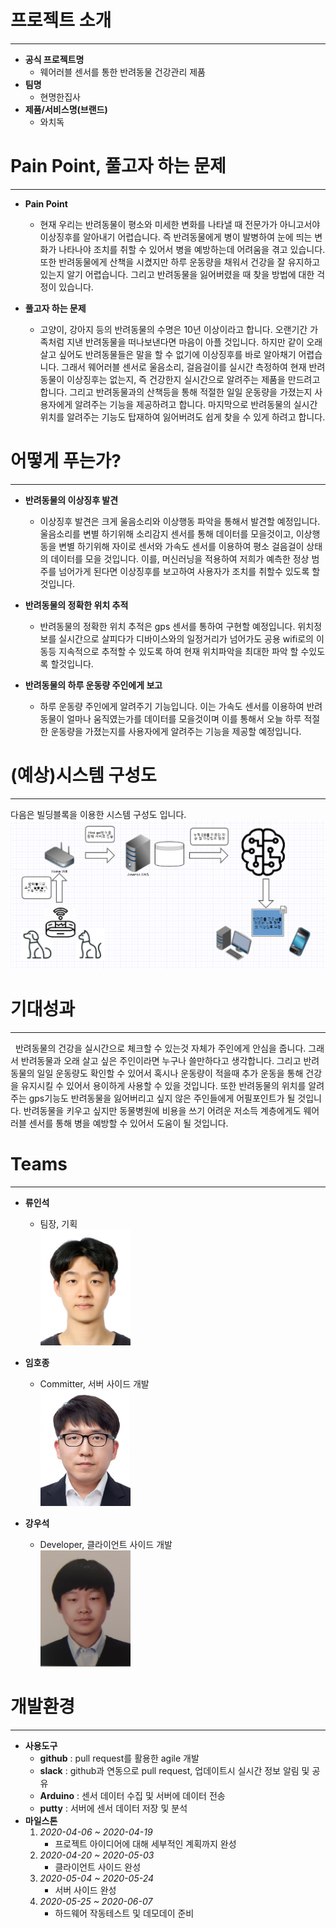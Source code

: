 # 프로젝트 소개
---
- **공식 프로젝트명**
    - 웨어러블 센서를 통한 반려동물 건강관리 제품
- **팀명**
    - 현명한집사
- **제품/서비스명(브랜드)**
    - 와치독

# Pain Point, 풀고자 하는 문제
---
- **Pain Point**
    - 현재 우리는 반려동물이 평소와 미세한 변화를 나타낼 때 전문가가 아니고서야 이상징후를 알아내기 어렵습니다. 즉 반려동물에게 병이 발병하여 눈에 띄는 변화가 나타나야 조치를 취할 수 있어서 병을 예방하는데 어려움을 겪고 있습니다. 또한 반려동물에게 산책을 시켰지만 하루 운동량을 채워서 건강을 잘 유지하고 있는지 알기 어렵습니다. 그리고 반려동물을 잃어버렸을 때 찾을 방법에 대한 걱정이 있습니다.

- **풀고자 하는 문제**
    - 고양이, 강아지 등의 반려동물의 수명은 10년 이상이라고 합니다. 오랜기간 가족처럼 지낸 반려동물을 떠나보낸다면 마음이 아플 것입니다. 하지만 같이 오래살고 싶어도 반려동물들은 말을 할 수 없기에 이상징후를 바로 알아채기 어렵습니다. 그래서 웨어러블 센서로 울음소리, 걸음걸이를 실시간 측정하여 현재 반려동물이 이상징후는 없는지, 즉 건강한지 실시간으로 알려주는 제품을 만드려고 합니다. 그리고 반려동물과의 산책등을 통해 적절한 일일 운동량을 가졌는지 사용자에게 알려주는 기능을 제공하려고 합니다. 마지막으로 반려동물의 실시간 위치를 알려주는 기능도 탑재하여 잃어버려도 쉽게 찾을 수 있게 하려고 합니다.

# 어떻게 푸는가?
---
- **반려동물의 이상징후 발견**
  - 이상징후 발견은 크게 울음소리와 이상행동 파악을 통해서 발견할 예정입니다. 울음소리를 변별 하기위해 소리감지 센서를 통해 데이터를 모을것이고, 이상행동을 변별 하기위해 자이로 센서와 가속도 센서를 이용하여 평소 걸음걸이 상태의 데이터를 모을 것입니다. 이를, 머신러닝을 적용하여 저희가 예측한 정상 범주를 넘어가게 된다면 이상징후를 보고하여 사용자가 조치를 취할수 있도록 할것입니다.

- **반려동물의 정확한 위치 추적**
  - 반려동물의 정확한 위치 추적은 gps 센서를 통하여 구현할 예정입니다. 위치정보를 실시간으로 살피다가 디바이스와의 일정거리가 넘어가도 공용 wifi로의 이동등 지속적으로 추적할 수 있도록 하여 현재 위치파악을 최대한 파악 할 수있도록 할것입니다.

- **반려동물의 하루 운동량 주인에게 보고**
  - 하루 운동량 주인에게 알려주기 기능입니다. 이는 가속도 센서를 이용하여 반려동물이 얼마나 움직였는가를 데이터를 모을것이며 이를 통해서 오늘 하루 적절한 운동량을 가졌는지를 사용자에게 알려주는 기능을 제공할 예정입니다.

# (예상)시스템 구성도
---
다음은 빌딩블록을 이용한 시스템 구성도 입니다.
<br>![시스템 구성도](./image/시스템구조도.png)
<!-- 시스템 구성도 사진 필요 -->
# 기대성과
---
&nbsp;&nbsp;반려동물의 건강을 실시간으로 체크할 수 있는것 자체가 주인에게 안심을 줍니다. 그래서 반려동물과 오래 살고 싶은 주인이라면 누구나 쓸만하다고 생각합니다. 그리고 반려동물의 일일 운동량도 확인할 수 있어서 혹시나 운동량이 적을때 추가 운동을 통해 건강을 유지시킬 수 있어서 용이하게 사용할 수 있을 것입니다. 또한 반려동물의 위치를 알려주는 gps기능도 반려동물을 잃어버리고 싶지 않은 주인들에게 어필포인트가 될 것입니다. 반려동물을 키우고 싶지만 동물병원에 비용을 쓰기 어려운 저소득 계층에게도 웨어러블 센서를 통해 병을 예방할 수 있어서 도움이 될 것입니다.

# Teams
---
- **류인석**
    - 팀장, 기획
<br>![사진](./image/20121586류인석.png)

- **임호종**
    - Committer, 서버 사이드 개발
<br>![사진](./image/20151598임호종.png)

- **강우석**
    - Developer, 클라이언트 사이드 개발
<br>![사진](./image/20151516강우석.PNG)

<!-- 역할에 committer 및 팀장 정하기 -->
<!-- 증명사진 필요 -->
<!-- 핵심기여역량은 팀에 어떤 역할로 헌신했는지 나타내는거 같음  -->

# 개발환경
---
- **사용도구**
  - **github** : pull request를 활용한 agile 개발
  - **slack** : github과 연동으로 pull request, 업데이트시 실시간 정보 알림 및 공유
  - **Arduino** : 센서 데이터 수집 및 서버에 데이터 전송
  - **putty** : 서버에 센서 데이터 저장 및 분석
- **마일스톤**
    1. *2020-04-06 ~ 2020-04-19*
        - 프로젝트 아이디어에 대해 세부적인 계획까지 완성
    2. *2020-04-20 ~ 2020-05-03*
        - 클라이언트 사이드 완성
    3. *2020-05-04 ~ 2020-05-24*
        - 서버 사이드 완성
    4. *2020-05-25 ~ 2020-06-07*
        - 하드웨어 작동테스트 및 데모데이 준비
